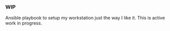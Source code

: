 ### WIP 

Ansible playbook to setup my workstation just the way I like it. 
This is active work in progress. 

